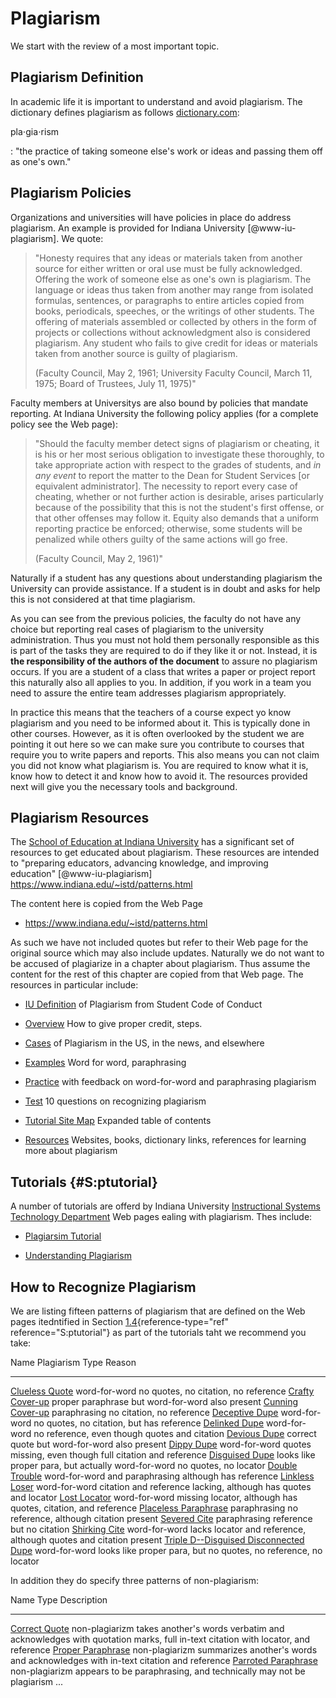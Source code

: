 Plagiarism
==========

We start with the review of a most important topic.

Plagiarism Definition
---------------------

In academic life it is important to understand and avoid plagiarism. The
dictionary defines plagiarism as follows
[dictionary.com](dictionary.com):

pla$\cdot$gia$\cdot$rism

:   "the practice of taking someone else's work or ideas and passing
    them off as one's own."

Plagiarism Policies
-------------------

Organizations and universities will have policies in place do address
plagiarism. An example is provided for Indiana University
[@www-iu-plagiarism]. We quote:

> "Honesty requires that any ideas or materials taken from another
> source for either written or oral use must be fully acknowledged.
> Offering the work of someone else as one's own is plagiarism. The
> language or ideas thus taken from another may range from isolated
> formulas, sentences, or paragraphs to entire articles copied from
> books, periodicals, speeches, or the writings of other students. The
> offering of materials assembled or collected by others in the form of
> projects or collections without acknowledgment also is considered
> plagiarism. Any student who fails to give credit for ideas or
> materials taken from another source is guilty of plagiarism.
>
> (Faculty Council, May 2, 1961; University Faculty Council, March 11,
> 1975; Board of Trustees, July 11, 1975)"

Faculty members at Universitys are also bound by policies that mandate
reporting. At Indiana University the following policy applies (for a
complete policy see the Web page):

> "Should the faculty member detect signs of plagiarism or cheating, it
> is his or her most serious obligation to investigate these thoroughly,
> to take appropriate action with respect to the grades of students, and
> *in any event* to report the matter to the Dean for Student Services
> \[or equivalent administrator\]. The necessity to report every case of
> cheating, whether or not further action is desirable, arises
> particularly because of the possibility that this is not the student's
> first offense, or that other offenses may follow it. Equity also
> demands that a uniform reporting practice be enforced; otherwise, some
> students will be penalized while others guilty of the same actions
> will go free.
>
> (Faculty Council, May 2, 1961)"

Naturally if a student has any questions about understanding plagiarism
the University can provide assistance. If a student is in doubt and asks
for help this is not considered at that time plagiarism.

As you can see from the previous policies, the faculty do not have any
choice but reporting real cases of plagiarism to the university
administration. Thus you must not hold them personally responsible as
this is part of the tasks they are required to do if they like it or
not. Instead, it is **the responsibility of the authors of the
document** to assure no plagiarism occurs. If you are a student of a
class that writes a paper or project report this naturally also all
applies to you. In addition, if you work in a team you need to assure
the entire team addresses plagiarism appropriately.

In practice this means that the teachers of a course expect yo know
plagiarism and you need to be informed about it. This is typically done
in other courses. However, as it is often overlooked by the student we
are pointing it out here so we can make sure you contribute to courses
that require you to write papers and reports. This also means you can
not claim you did not know what plagiarism is. You are required to know
what it is, know how to detect it and know how to avoid it. The
resources provided next will give you the necessary tools and
background.

Plagiarism Resources
--------------------

The [School of Education at Indiana
University](http://education.indiana.edu/) has a significant set of
resources to get educated about plagiarism. These resources are intended
to "preparing educators, advancing knowledge, and improving
education" [@www-iu-plagiarism]
<https://www.indiana.edu/~istd/patterns.html>

The content here is copied from the Web Page

* <https://www.indiana.edu/~istd/patterns.html>

As such we have not included quotes but refer to their Web page for the
original source which may also include updates. Naturally we do not want
to be accused of plagiarize in a chapter about plagiarism. Thus assume
the content for the rest of this chapter are copied from that Web page.
The resources in particular include:

-   [IU Definition](https://www.indiana.edu/~istd/definition.html) of
    Plagiarism from Student Code of Conduct

-   [Overview](https://www.indiana.edu/~istd/overview.html) How to give
    proper credit, steps.

-   [Cases](https://www.indiana.edu/~istd/cases.html) of Plagiarism in
    the US, in the news, and elsewhere

-   [Examples](https://www.indiana.edu/~istd/examples.html) Word for
    word, paraphrasing

-   [Practice](https://www.indiana.edu/~istd/practice.html) with
    feedback on word-for-word and paraphrasing plagiarism

-   [Test](https://www.indiana.edu/~istd/test.html) 10 questions on
    recognizing plagiarism

-   [Tutorial Site Map](https://www.indiana.edu/~istd/sitemap.html)
    Expanded table of contents

-   [Resources](https://www.indiana.edu/~istd/resources.html) Websites,
    books, dictionary links, references for learning more about
    plagiarism

Tutorials {#S:ptutorial}
---------

A number of tutorials are offerd by Indiana University [Instructional
Systems Technology
Department](http://education.indiana.edu/graduate/programs/instructional-systems/index.html)
Web pages ealing with plagiarism. Thes include:

-   [Plagiarsim
    Tutorial](https://www.indiana.edu/~academy/firstPrinciples/choice.html)

-   [Understanding
    Plagiarism](https://www.indiana.edu/~tedfrick/plagiarism/)

How to Recognize Plagiarism
---------------------------

We are listing fifteen patterns of plagiarism that are defined on the
Web pages itedntified in
Section [1.4](#S:ptutorial){reference-type="ref"
reference="S:ptutorial"} as part of the tutorials taht we recommend you
take:

  Name                                                           Plagiarism Type                                      Reason
  -------------------------------------------------------------- ---------------------------------------------------- -------------------------------------------------------------------
  [Clueless Quote](patternCluelessQuote.html)                    word-for-word                                        no quotes, no citation, no reference
  [Crafty Cover-up](patternCraftyCoverUp.html)                   proper paraphrase but word-for-word                  also present
  [Cunning Cover-up](patternCunningCoverUp.html)                 paraphrasing                                         no citation, no reference
  [Deceptive Dupe](patternDeceptiveDupe.html)                    word-for-word                                        no quotes, no citation, but has reference
  [Delinked Dupe](patternDisconnectedDupe.html)                  word-for-word                                        no reference, even though quotes and citation
  [Devious Dupe](patternDeviousDupe.html)                        correct quote but word-for-word                      also present
  [Dippy Dupe](patternDippyDupe.html)                            word-for-word                                        quotes missing, even though full citation and reference
  [Disguised Dupe](patternDisguisedDupe.html)                    looks like proper para, but actually word-for-word   no quotes, no locator
  [Double Trouble](patternDoubleTrouble.html)                    word-for-word and paraphrasing                       although has reference
  [Linkless Loser](patternLostLoser.html)                        word-for-word                                        citation and reference lacking, although has quotes and locator
  [Lost Locator](patternLostLocator.html)                        word-for-word                                        missing locator, although has quotes, citation, and reference
  [Placeless Paraphrase](patternPointlessParaphrase.html)        paraphrasing                                         no reference, although citation present
  [Severed Cite](patternSeveredCite.html)                        paraphrasing                                         reference but no citation
  [Shirking Cite](patternShirkingCite.html)                      word-for-word                                        lacks locator and reference, although quotes and citation present
  [Triple D--Disguised Disconnected Dupe](patternTripleD.html)   word-for-word                                        looks like proper para, but no quotes, no reference, no locator

In addition they do specify three patterns of non-plagiarism:

  Name                                                    Type             Description
  ------------------------------------------------------- ---------------- -------------------------------------------------------------------------------------------------------------------------
                                                                           
  [Correct Quote](patternCorrectQuote.html)               non-plagiarizm   takes another's words verbatim and acknowledges with quotation marks, full in-text citation with locator, and reference
  [Proper Paraphrase](patternProperParaphrase.html)       non-plagiarizm   summarizes another's words and acknowledges with in-text citation and reference
  [Parroted Paraphrase](patternMindlessParaphrase.html)   non-plagiarizm   appears to be paraphrasing, and technically may not be plagiarism ...
